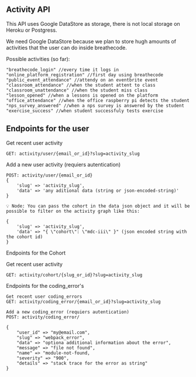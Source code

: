 ## Activity API

This API uses Google DataStore as storage, there is not local storage on Heroku or Postgress.

We need Google DataStore because we plan to store hugh amounts of activities that the user can do inside breathecode.

Possible activities (so far):
```
"breathecode_login" //every time it logs in
"online_platform_registration" //first day using breathecode
"public_event_attendance" //attendy on an eventbrite event
"classroom_attendance" //when the student attent to class
"classroom_unattendance" //when the student miss class
"lesson_opened" //when a lessons is opened on the platform
"office_attendance" //when the office raspberry pi detects the student
"nps_survey_answered" //when a nps survey is answered by the student
"exercise_success" //when student successfuly tests exercise
```

## Endpoints for the user

Get recent user activity
```
GET: activity/user/{email_or_id}?slug=activity_slug
```

Add a new user activity (requiers autentication)
```
POST: activity/user/{email_or_id}
{
    'slug' => 'activity_slug',
    'data' => 'any aditional data (string or json-encoded-string)'
}

💡 Node: You can pass the cohort in the data json object and it will be possible to filter on the activity graph like this:

{
    'slug' => 'activity_slug',
    'data' => "{ \"cohort\": \"mdc-iii\" }" (json encoded string with the cohort id)
}
```

Endpoints for the Cohort

Get recent user activity
```
GET: activity/cohort/{slug_or_id}?slug=activity_slug
```
Endpoints for the coding_error's
```
Get recent user coding_errors
GET: activity/coding_error/{email_or_id}?slug=activity_slug
```
```
Add a new coding_error (requiers autentication)
POST: activity/coding_error/

{
    "user_id" => "my@email.com",
    "slug" => "webpack_error",
    "data" => "optiona additional information about the error",
    "message" => "file not found",
    "name" => "module-not-found,
    "severity" => "900",
    "details" => "stack trace for the error as string"
}
```